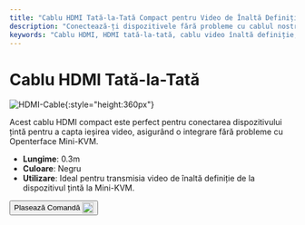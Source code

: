 ```yaml
---
title: "Cablu HDMI Tată-la-Tată Compact pentru Video de Înaltă Definiție"
description: "Conectează-ți dispozitivele fără probleme cu cablul nostru HDMI tată-la-tată compact, perfect pentru transmisia video de înaltă definiție."
keywords: "Cablu HDMI, HDMI tată-la-tată, cablu video înaltă definiție, HDMI compact"
---
```


# Cablu HDMI Tată-la-Tată

![HDMI-Cable](https://assets.openterface.com/images/product/part/OP-03-CABLE30-HDMI.webp){:style="height:360px"}

Acest cablu HDMI compact este perfect pentru conectarea dispozitivului țintă pentru a capta ieșirea video, asigurând o integrare fără probleme cu Openterface Mini-KVM.

- **Lungime**: 0.3m
- **Culoare**: Negru
- **Utilizare**: Ideal pentru transmisia video de înaltă definiție de la dispozitivul țintă la Mini-KVM.

<button class="md-button" onclick="window.location.href='https://shop.techxartisan.com/products/hdmi-male-to-male-cable'"> Plasează Comandă <img src="https://assets.openterface.com/images/trademark/txa.svg" alt="TxA Shop" style="vertical-align: middle; height: 20px;"></button>